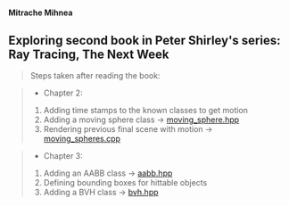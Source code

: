#### Mitrache Mihnea

## Exploring second book in Peter Shirley's series: Ray Tracing, The Next Week

> Steps taken after reading the book:

> * Chapter 2:
> 1. Adding time stamps to the known classes to get motion
> 2. Adding a moving sphere class -> [moving_sphere.hpp](TheNextWeek/Chapter2/moving_sphere.hpp)
> 3. Rendering previous final scene with motion -> [moving_spheres.cpp](TheNextWeek/Chapter2/moving_spheres.cpp)

> * Chapter 3:
> 1. Adding an AABB class -> [aabb.hpp](TheNextWeek/Chapter3/aabb.hpp)
> 2. Defining bounding boxes for hittable objects
> 3. Adding a BVH class -> [bvh.hpp](TheNextWeek/Chapter3/bvh.hpp)